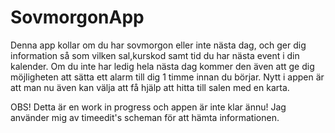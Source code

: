 # SovmorgonApp
Denna app kollar om du har sovmorgon eller inte nästa dag, och ger dig information så som vilken sal,kurskod samt tid du har nästa event i din kalender. Om du inte har ledig hela nästa dag kommer den även att ge dig möjligheten att sätta ett alarm till dig 1 timme innan du börjar. Nytt i appen är att man nu även kan välja att få hjälp att hitta till salen med en karta.

OBS! Detta är en work in progress och appen är inte klar ännu! Jag använder mig av timeedit's scheman för att hämta informationen.
